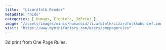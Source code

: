 ```yaml
---
title:  "Lizardfolk Render"
metadate: "hide"
categories: [ Humans, Fighters, 3dPrint ]
image: "/assets/images/minis/humanoid/lizardfolk/LizardfolkSubchief.png"
visit: "https://www.myminifactory.com/users/onepagerules"
---
```

3d print from One Page Rules.